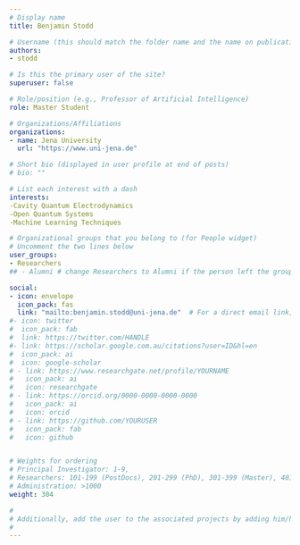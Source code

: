 ```yaml
---
# Display name
title: Benjamin Stodd

# Username (this should match the folder name and the name on publications)
authors:
- stodd

# Is this the primary user of the site?
superuser: false

# Role/position (e.g., Professor of Artificial Intelligence)
role: Master Student

# Organizations/Affiliations
organizations:
- name: Jena University
  url: "https://www.uni-jena.de"

# Short bio (displayed in user profile at end of posts)
# bio: ""

# List each interest with a dash
interests:
-Cavity Quantum Electrodynamics
-Open Quantum Systems
-Machine Learning Techniques

# Organizational groups that you belong to (for People widget)
# Uncomment the two lines below
user_groups:
- Researchers
## - Alumni # change Researchers to Alumni if the person left the group

social:
- icon: envelope
  icon_pack: fas
  link: "mailto:benjamin.stodd@uni-jena.de"  # For a direct email link, use "mailto:test@example.org".
#- icon: twitter
#  icon_pack: fab
#  link: https://twitter.com/HANDLE
#- link: https://scholar.google.com.au/citations?user=ID&hl=en
#  icon_pack: ai
#  icon: google-scholar
# - link: https://www.researchgate.net/profile/YOURNAME
#   icon_pack: ai
#   icon: researchgate
# - link: https://orcid.org/0000-0000-0000-0000
#   icon_pack: ai
#   icon: orcid
# - link: https://github.com/YOURUSER
#   icon_pack: fab
#   icon: github


# Weights for ordering
# Principal Investigator: 1-9,
# Researchers: 101-199 (PostDocs), 201-299 (PhD), 301-399 (Master), 401-499 (Bachelor)
# Administration: >1000
weight: 304

#
# Additionally, add the user to the associated projects by adding him/her as author in the appropriate project/<projectname>/index.md
#
---
```

